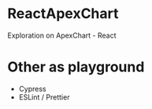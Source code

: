 # ReactApexChart

Exploration on ApexChart - React

# Other as playground

- Cypress
- ESLint / Prettier
